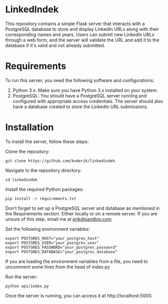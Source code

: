 # LinkedIndek
This repository contains a simple Flask server that interacts with a PostgreSQL database to store and display LinkedIn URLs along with their corresponding names and years. Users can submit new LinkedIn URLs through a web form, and the server will validate the URL and add it to the database if it's valid and not already submitted.

# Requirements
To run this server, you need the following software and configurations:

1. Python 3.x: Make sure you have Python 3.x installed on your system.
2. PostgreSQL: You should have a PostgreSQL server running and configured with appropriate access credentials. The server should also have a database created to store the LinkedIn URL submissions.

# Installation
To install the server, follow these steps:

Clone the repository:
```
git clone https://github.com/koderik/linkedindek
```
Navigate to the repository directory:
```
cd linkedindek
```
Install the required Python packages:
```
pip install -r requirements.txt
```
Don't forget to set up a PostgreSQL server and database as mentioned in the Requirements section. Either locally or on a remote server. If you are unsure of this step, email me at erik@sandlov.com.

Set the following environment variables:
```
export POSTGRES_HOST="your_postgres_host"
export POSTGRES_USER="your_postgres_user"
export POSTGRES_PASSWORD="your_postgres_password"
export POSTGRES_DATABASE="your_postgres_database"
```
If you are loading the environment variables from a file, you need to uncomment some lines from the head of index.py

Run the server:
```
python api/index.py
```

Once the server is running, you can access it at http://localhost:5000.

